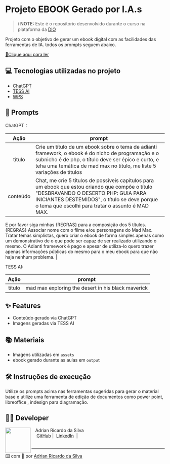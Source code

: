 # Projeto EBOOK Gerado por I.A.s


 > ℹ️ **NOTE:** Este é o repositório desenvolvido durante o curso na plataforma da [DIO](https://dio.me)

Projeto com o objetivo de gerar um ebook digital com as facilidades das ferramentas de IA. todos os prompts
seguem abaixo.

<a href="https://github.com/silvaadrian/prompts-recipe-to-create-a-ebook/blob/main/output/Ebook%20-%20mad%20max%20explorando%20o%20php.pdf" title="View PDF now"> 📕Clique aqui para ler</a>

## 💻 Tecnologias utilizadas no projeto

- [ChatGPT](https://chat.openai.com/) 
- [TESS AI](https://tess.pareto.io/dashboard/user/ai/generator/poster-de-filme-disney-pixar-por-at-maria-martasf-etWmK9?guidance_scale=6&image_number_of_images=1&image_size=1024x576&negative_prompt=amputee%2C+autograph%2C+bad+anatomy%2C+bad+illustration%2C+bad+proportions%2C+beyond+the+borders%2C+blank+background%2C+blurry%2C+body+out+of+frame%2C+boring+background%2C+branding%2C+cropped%2C+cut+off%2C+deformed%2C+disfigured%2C+dismembered%2C+disproportioned%2C+distorted%2C+draft%2C+duplicate%2C+duplicated+features%2C+extra+arms%2C+extra+fingers%2C+extra+hands%2C+extra+legs%2C+extra+limbs%2C+fault%2C+flaw%2C+fused+fingers%2C+grains&num_inference_steps=50&prompt_strength=0.9&refine=no_refiner&scheduler=K_EULER&descreva-em-detalhes-a-foto-da-pessoa=mad+max+exploring+the+desert+in+his+black+maverick&image_style=pixel&nome-do-filme-no-poster=Mad+Max&image_lighting=cinematic)
- [WPS](https://www.wps.com/pt-BR/)

## 🧠 Prompts


ChatGPT：

|   Ação   | prompt                                                                                                                                                                                                                                                                         |
| :------: | ------------------------------------------------------------------------------------------------------------------------------------------------------------------------------------------------------------------------------------------------------------------------------ |
|  título  | Crie um título de um ebook sobre o tema de adianti framework, o ebook é do nicho de programação e o subnicho é de php, o título deve ser épico e curto, e teha uma temática de mad max no título, me liste 5 variações de títulos                                                      |
| conteúdo | Chat, me crie 5 títulos de possíveis capítulos para um ebook que estou criando que compõe o título "DESBRAVANDO O DESERTO PHP: GUIA PARA INICIANTES DESTEMIDOS", o título se deve porque o tema que escolhi para tratar o assunto é MAD MAX.
E por favor siga minhas {REGRAS} para a composição dos 5 títulos.
{REGRAS}
Associar nome com o filme e/ou personagens do Mad Max.
Tratar temas simplistas, quero criar o ebook de forma simples apenas como um demonstrativo de o que pode ser capaz de ser realizado utilizando o mesmo.
O Adianti framework é pago e apesar de utiliza-lo quero trazer apenas informações públicas do mesmo para o meu ebook para que não haja nenhum problema. |


TESS AI:

|  Ação  | prompt                                                                                 |
| :----: | -------------------------------------------------------------------------------------- |
| título | mad max exploring the desert in his black maverick |

## ✨ Features

- Conteúdo gerado via ChatGPT
- Imagens geradas via TESS AI

## 📚 Materiais

- Imagens utilizadas em `assets`
- ebook gerado durante as aulas em `output`

## 🛠️ Instruções de execução

Utilize os prompts acima nas ferramentas sugeridas para gerar o material base e utilize uma ferramenta de edição de documentos como power point, libreoffice , indesign para diagramação.

## 👨‍💻 Developer

<p>
    <img 
      align=left 
      margin=10 
      width=80 
      src="https://avatars.githubusercontent.com/u/164921227?s=400&u=1b2ae8883aca0160abb5373de55e918a1f566aec&v=4"
    />
    <p>&nbsp&nbsp&nbspAdrian Ricardo da Silva<br>
    &nbsp&nbsp&nbsp
    <a href="https://github.com/silvaadrian">
    GitHub</a>&nbsp;|&nbsp;
    <a href="https://www.linkedin.com/in/adrian-ricardo-da-silva-74a59019b/">LinkedIn</a>
&nbsp;|&nbsp;
<br/><br/>
<p>

---

⌨️ com 💜 por [Adrian Ricardo da Silva](https://github.com/silvaadrian)